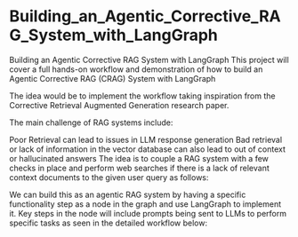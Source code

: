 # Building_an_Agentic_Corrective_RAG_System_with_LangGraph

Building an Agentic Corrective RAG System with LangGraph
This project will cover a full hands-on workflow and demonstration of how to build an Agentic Corrective RAG (CRAG) System with LangGraph

The idea would be to implement the workflow taking inspiration from the Corrective Retrieval Augmented Generation research paper.

The main challenge of RAG systems include:

Poor Retrieval can lead to issues in LLM response generation
Bad retrieval or lack of information in the vector database can also lead to out of context or hallucinated answers
The idea is to couple a RAG system with a few checks in place and perform web searches if there is a lack of relevant context documents to the given user query as follows:



We can build this as an agentic RAG system by having a specific functionality step as a node in the graph and use LangGraph to implement it. Key steps in the node will include prompts being sent to LLMs to perform specific tasks as seen in the detailed workflow below:

